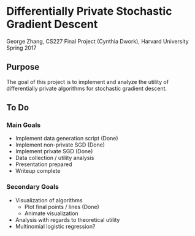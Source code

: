 # Differentially Private Stochastic Gradient Descent
George Zhang, CS227 Final Project (Cynthia Dwork), Harvard University Spring 2017

## Purpose
The goal of this project is to implement and analyze the utility of differentially private algorithms for stochastic gradient descent. 

## To Do
### Main Goals
* Implement data generation script (Done)
* Implement non-private SGD (Done)
* Implement private SGD (Done)
* Data collection / utility analysis
* Presentation prepared
* Writeup complete

### Secondary Goals
* Visualization of algorithms 
  * Plot final points / lines (Done)
  * Animate visualization
* Analysis with regards to theoretical utility
* Multinomial logistic regression?
